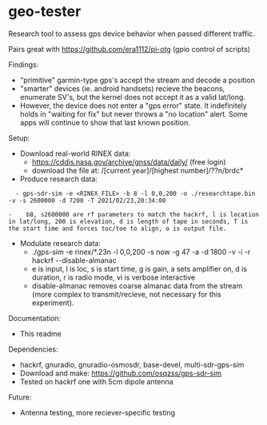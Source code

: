 # geo-tester
Research tool to assess gps device behavior when passed different traffic.

Pairs great with https://github.com/era1112/pi-otg (gpio control of scripts)

Findings:
- "primitive" garmin-type gps's accept the stream and decode a position
- "smarter" devices (ie. android handsets) recieve the beacons, enumerate SV's, but the kernel does not accept it as a valid lat/long.
- However, the device does not enter a "gps error" state. It indefinitely holds in "waiting for fix" but never throws a "no location" alert. Some apps will continue to show that last known position.

Setup:
- Download real-world RINEX data:
  - https://cddis.nasa.gov/archive/gnss/data/daily/ (free login)
  - download the file at: /[current year]/[highest number]/??n/brdc*
-  Produce research data:
```
  - gps-sdr-sim -e <RINEX_FILE> -b 8 -l 0,0,200 -o ./researchtape.bin -v -s 2600000 -d 7200 -T 2021/02/23,20:34:00
```
    -    b8, s2600000 are rf parameters to match the hackrf, l is location in lat/long, 200 is elevation, d is length of tape in seconds, T is the start time and forces toc/toe to align, o is output file.
- Modulate research data:
  -   ./gps-sim -e rinex/*.23n -l 0,0,200 -s now -g 47 -a -d 1800 -v -i -r hackrf --disable-almanac
  -   e is input, l is loc, s is start time, g is gain, a sets amplifier on, d is duration, r is radio mode, vi is verbose interactive
  -   disable-almanac removes coarse almanac data from the stream (more complex to transmit/recieve, not necessary for this experiment). 

Documentation:
- This readme

Dependencies:
- hackrf, gnuradio, gnuradio-osmosdr, base-devel, multi-sdr-gps-sim
- Download and make: https://github.com/osqzss/gps-sdr-sim 
- Tested on hackrf one with 5cm dipole antenna

Future:
- Antenna testing, more reciever-specific testing
